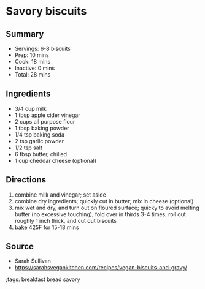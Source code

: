 # Savory biscuits

## Summary

- Servings: 6-8 biscuits
- Prep: 10 mins
- Cook: 18 mins
- Inactive: 0 mins
- Total: 28 mins

## Ingredients

- 3/4 cup milk
- 1 tbsp apple cider vinegar
- 2 cups all purpose flour
- 1 tbsp baking powder
- 1/4 tsp baking soda
- 2 tsp garlic powder
- 1/2 tsp salt
- 6 tbsp butter, chilled
- 1 cup cheddar cheese (optional)

## Directions

1. combine milk and vinegar; set aside
1. combine dry ingredients; quickly cut in butter; mix in cheese (optional)
1. mix wet and dry, and turn out on floured surface; quicky to avoid melting
   butter (no excessive touching), fold over in thirds 3-4 times; roll out
   roughly 1 inch thick, and cut out biscuits
1. bake 425F for 15-18 mins

## Source

- Sarah Sullivan
- https://sarahsvegankitchen.com/recipes/vegan-biscuits-and-gravy/

;tags: breakfast bread savory
